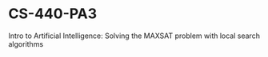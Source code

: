 # CS-440-PA3
Intro to Artificial Intelligence: Solving the MAXSAT problem with local search algorithms
